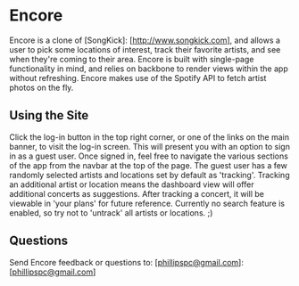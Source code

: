 # Encore

[Live link]: [www.encore.audio]

Encore is a clone of [SongKick]: [http://www.songkick.com], and allows a user to pick some
locations of interest, track their favorite artists, and see when they're coming
to their area. Encore is built with single-page functionality in mind, and relies
on backbone to render views within the app without refreshing. Encore makes use
of the Spotify API to fetch artist photos on the fly.

## Using the Site
Click the log-in button in the top right corner, or one of the links on the main
banner, to visit the log-in screen. This will present you with an option to sign
in as a guest user. Once signed in, feel free to navigate the various sections
of the app from the navbar at the top of the page. The guest user has a few
randomly selected artists and locations set by default as 'tracking'. Tracking
an additional artist or location means the dashboard view will offer additional
concerts as suggestions. After tracking a concert, it will be viewable in 'your
plans' for future reference. Currently no search feature is enabled, so try not
to 'untrack' all artists or locations. ;)

## Questions
Send Encore feedback or questions to: [phillipspc@gmail.com]: [phillipspc@gmail.com]
